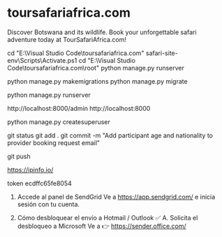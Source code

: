 # toursafariafrica.com
Discover Botswana and its wildlife. Book your unforgettable safari adventure today at TourSafariAfrica.com!


cd "E:\Visual Studio Code\toursafariafrica.com"
safari-site-env\Scripts\Activate.ps1
cd "E:\Visual Studio Code\toursafariafrica.com\root"
python manage.py runserver

 
python manage.py makemigrations
python manage.py migrate


python manage.py runserver

http://localhost:8000/admin
http://localhost:8000



<!--

-->




python manage.py createsuperuser




git status
git add .
git commit -m "Add participant age and nationality to provider booking request email"

git push



https://ipinfo.io/

token
ecdffc65fe8054



1. Accede al panel de SendGrid
Ve a https://app.sendgrid.com/ e inicia sesión con tu cuenta.


2. Cómo desbloquear el envío a Hotmail / Outlook
✅ A. Solicita el desbloqueo a Microsoft
Ve a 👉 https://sender.office.com/

